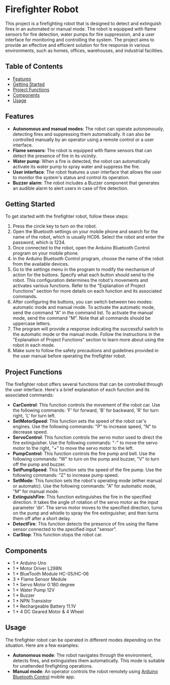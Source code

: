 # Firefighter Robot

This project is a firefighting robot that is designed to detect and extinguish fires in an automated or manual mode. The robot is equipped with flame sensors for fire detection, water pumps for fire suppression, and a user interface for monitoring and controlling the system. The project aims to provide an effective and efficient solution for fire response in various environments, such as homes, offices, warehouses, and industrial facilities.

## Table of Contents

- [Features](#features)
- [Getting Started](#getting-started)
- [Project Functions](#project-functions)
- [Components](#components)
- [Usage](#usage)

## Features

- **Autonomous and manual modes**: The robot can operate autonomously, detecting fires and suppressing them automatically. It can also be controlled manually by an operator using a remote control or a user interface.
- **Flame sensors**: The robot is equipped with flame sensors that can detect the presence of fire in its vicinity.
- **Water pump**: When a fire is detected, the robot can automatically activate its water pump to spray water and suppress the fire.
- **User interface**: The robot features a user interface that allows the user to monitor the system's status and control its operation.
- **Buzzer alarm**: The robot includes a Buzzer component that generates an audible alarm to alert users in case of fire detection.

## Getting Started

To get started with the firefighter robot, follow these steps:

1. Press the circle key to turn on the robot.
2. Open the Bluetooth settings on your mobile phone and search for the name of the robot, which is usually HC06. Select the robot and enter the password, which is 1234.
3. Once connected to the robot, open the Arduino Bluetooth Control program on your mobile phone.
4. In the Arduino Bluetooth Control program, choose the name of the robot from the available devices.
5. Go to the settings menu in the program to modify the mechanism of action for the buttons. Specify what each button should send to the robot. This configuration determines the robot's movements and activates various functions. Refer to the "Explanation of Project Functions" section for more details on each function and its associated commands.
6. After configuring the buttons, you can switch between two modes: automatic mode and manual mode. To activate the automatic mode, send the command "A" in the command list. To activate the manual mode, send the command "M". Note that all commands should be uppercase letters.
7. The program will provide a response indicating the successful switch to the automatic mode or the manual mode. Follow the instructions in the "Explanation of Project Functions" section to learn more about using the robot in each mode.
8. Make sure to follow the safety precautions and guidelines provided in the user manual before operating the firefighter robot.

## Project Functions

The firefighter robot offers several functions that can be controlled through the user interface. Here's a brief explanation of each function and its associated commands:

- **CarControl**: This function controls the movement of the robot car. Use the following commands: 'F' for forward, 'B' for backward, 'R' for turn right, 'L' for turn left.
- **SetMotorSpeed**: This function sets the speed of the robot car's engines. Use the following commands: "P" to increase speed, "N" to decrease speed.
- **ServoControl**: This function controls the servo motor used to direct the fire extinguisher. Use the following commands: "-" to move the servo motor to the right, "+" to move the servo motor to the left.
- **PumpControl**: This function controls the fire pump and bell. Use the following commands: "W" to turn on the pump and buzzer, "V" to turn off the pump and buzzer.
- **SetPumpSpeed**: This function sets the speed of the fire pump. Use the following commands: "Z" to increase pump speed.
- **SetMode**: This function sets the robot's operating mode (either manual or automatic). Use the following commands: "A" for automatic mode, "M" for manual mode.
- **ExtinguishFire**: This function extinguishes the fire in the specified direction. It takes the angle of rotation of the servo motor as the input parameter 'dir'. The servo motor moves to the specified direction, turns on the pump and whistle to spray the fire extinguisher, and then turns them off after a short delay.
- **DetectFire**: This function detects the presence of fire using the flame sensor connected to the specified input "sensor".
- **CarStop**: This function stops the robot car.

## Components

- 1 * Arduino Uno
- 1 * Motor Driver L298N
- 1 * BlueTooth Module HC-05/HC-06
- 3 * Flame Sensor Medule
- 1 * Servo Motor 0:180 degree
- 1 * Water Pump 12V
- 1 * Buzzer
- 1 * NPN Transistor
- 1 * Rechargeable Battery 11.1V
- 1 * 4 DC Geared Motor & 4 Wheel

## Usage

The firefighter robot can be operated in different modes depending on the situation. Here are a few examples:

- **Autonomous mode**: The robot navigates through the environment, detects fires, and extinguishes them automatically. This mode is suitable for unattended firefighting operations.
- **Manual mode**: An operator controls the robot remotely using [Arduino Bluetooth Control](https://play.google.com/store/apps/details?id=com.broxcode.arduinobluetoothfree&hl=en) mobile app.
